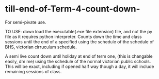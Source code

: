 # till-end-of-Term-4-count-down-
For semi-pivate use.

TO USE: down load the executable(.exe file extension) file, and not the py file as it requires python interpreter.
Counts down the time and class sessions until the end of a specified using the schedule of the schedule of BHS, victorian cirruculum schedule.

A semi live count down until holiday at end of term one, (this is changable easily, dm me) using the schedule of the normal victorian public schools.
This will be exact, including if opened half way though a day, it will include remaining sessions of class.

